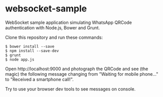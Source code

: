 # websocket-sample
WebSocket sample application simulating WhatsApp QRCode authentication with Node.js, Bower and Grunt.

Clone this repository and run these commands:

```
$ bower install --save
$ npm install --save-dev
$ grunt
$ node app.js
```

Open http://localhost:9000 and photograph the QRCode and see (the magic) the following message changing from "Waiting for mobile phone..." to "Received a smartphone call!".

Try to use your browser dev tools to see messages on console.